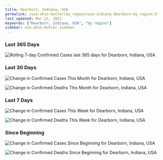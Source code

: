 ```yaml
---
title: Dearborn, Indiana, USA
permalink: /usa-ohio-butler/by_region/usa-indiana-dearborn-by_region.html
last_updated: Mar 22, 2022
keywords: ["Dearborn, Indiana, USA", "by region"]
sidebar: usa-ohio-butler_sidebar
---
```


<h3>Last 365 Days</h3>

![Rolling 7-day Confirmed Cases last 365 days for Dearborn, Indiana, USA](/covid_tracker/images/graphs/usa-indiana-dearborn-weekly_totals_graph.png)

<h3>Last 30 Days</h3>

![Change in Confirmed Cases This Month for Dearborn, Indiana, USA](/covid_tracker/images/graphs/usa-indiana-dearborn-delta_confirmed-30_days_graph.png)

![Change in Confirmed Deaths This Month for Dearborn, Indiana, USA](/covid_tracker/images/graphs/usa-indiana-dearborn-delta_deaths-30_days_graph.png)

<h3>Last 7 Days</h3>

![Change in Confirmed Cases This Week for Dearborn, Indiana, USA](/covid_tracker/images/graphs/usa-indiana-dearborn-delta_confirmed-7_days_graph.png)

![Change in Confirmed Deaths This Week for Dearborn, Indiana, USA](/covid_tracker/images/graphs/usa-indiana-dearborn-delta_deaths-7_days_graph.png)

<h3>Since Beginning</h3>

![Change in Confirmed Cases Since Beginning for Dearborn, Indiana, USA](/covid_tracker/images/graphs/usa-indiana-dearborn-delta_confirmed-since_beginning_graph.png)

![Change in Confirmed Deaths Since Beginning for Dearborn, Indiana, USA](/covid_tracker/images/graphs/usa-indiana-dearborn-delta_deaths-since_beginning_graph.png)
